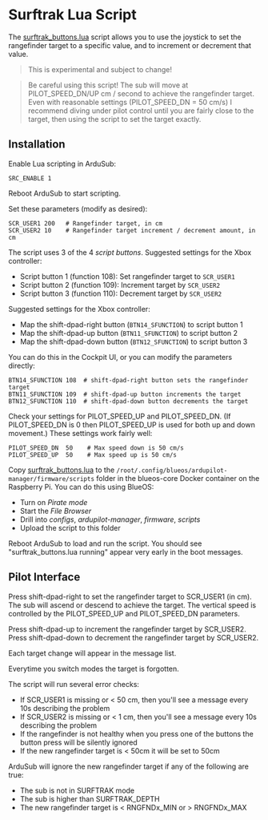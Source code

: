 # Surftrak Lua Script

The [surftrak_buttons.lua](surftrak_buttons.lua) script allows you to use the joystick to set the rangefinder target
to a specific value, and to increment or decrement that value.

> This is experimental and subject to change!

> Be careful using this script! The sub will move at PILOT_SPEED_DN/UP cm / second to achieve the rangefinder target.
> Even with reasonable settings (PILOT_SPEED_DN = 50 cm/s) I recommend diving under pilot control until you are fairly
> close to the target, then using the script to set the target exactly.

## Installation

Enable Lua scripting in ArduSub:
~~~
SRC_ENABLE 1
~~~

Reboot ArduSub to start scripting.

Set these parameters (modify as desired):
~~~
SCR_USER1 200   # Rangefinder target, in cm
SCR_USER2 10    # Rangefinder target increment / decrement amount, in cm
~~~

The script uses 3 of the 4 _script buttons_. Suggested settings for the Xbox controller:
* Script button 1 (function 108): Set rangefinder target to `SCR_USER1`
* Script button 2 (function 109): Increment target by `SCR_USER2`
* Script button 3 (function 110): Decrement target by `SCR_USER2`

Suggested settings for the Xbox controller:
* Map the shift-dpad-right button (`BTN14_SFUNCTION`) to script button 1
* Map the shift-dpad-up button (`BTN11_SFUNCTION`) to script button 2
* Map the shift-dpad-down button (`BTN12_SFUNCTION`) to script button 3

You can do this in the Cockpit UI, or you can modify the parameters directly:
~~~
BTN14_SFUNCTION 108  # shift-dpad-right button sets the rangefinder target
BTN11_SFUNCTION 109  # shift-dpad-up button increments the target
BTN12_SFUNCTION 110  # shift-dpad-down button decrements the target
~~~

Check your settings for PILOT_SPEED_UP and PILOT_SPEED_DN. (If PILOT_SPEED_DN is 0 then PILOT_SPEED_UP is used for both
up and down movement.) These settings work fairly well:
~~~
PILOT_SPEED_DN	50    # Max speed down is 50 cm/s
PILOT_SPEED_UP	50    # Max speed up is 50 cm/s
~~~

Copy [surftrak_buttons.lua](surftrak_buttons.lua) to the `/root/.config/blueos/ardupilot-manager/firmware/scripts` folder
in the blueos-core Docker container on the Raspberry Pi. You can do this using BlueOS:
* Turn on _Pirate mode_
* Start the _File Browser_
* Drill into _configs_, _ardupilot-manager_, _firmware_, _scripts_
* Upload the script to this folder

Reboot ArduSub to load and run the script. You should see "surftrak_buttons.lua running" appear very early in the boot messages.

## Pilot Interface

Press shift-dpad-right to set the rangefinder target to SCR_USER1 (in cm). The sub will ascend or descend to achieve the
target. The vertical speed is controlled by the PILOT_SPEED_UP and PILOT_SPEED_DN parameters.

Press shift-dpad-up to increment the rangefinder target by SCR_USER2.
Press shift-dpad-down to decrement the rangefinder target by SCR_USER2.

Each target change will appear in the message list.

Everytime you switch modes the target is forgotten.

The script will run several error checks:
* If SCR_USER1 is missing or < 50 cm, then you'll see a message every 10s describing the problem
* If SCR_USER2 is missing or < 1 cm, then you'll see a message every 10s describing the problem
* If the rangefinder is not healthy when you press one of the buttons the button press will be silently ignored
* If the new rangefinder target is < 50cm it will be set to 50cm

ArduSub will ignore the new rangefinder target if any of the following are true:
* The sub is not in SURFTRAK mode
* The sub is higher than SURFTRAK_DEPTH
* The new rangefinder target is < RNGFNDx_MIN or > RNGFNDx_MAX
